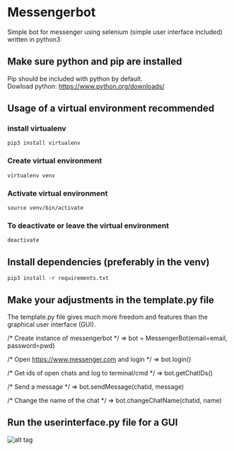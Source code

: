 # Messengerbot
Simple bot for messenger using selenium (simple user interface included) written in python3

## Make sure python and pip are installed
Pip should be included with python by default.<br />
Dowload python: https://www.python.org/downloads/

## Usage of a virtual environment recommended
### install virtualenv
```
pip3 install virtualenv 
```
### Create virtual environment
```
virtualenv venv
```
### Activate virtual environment
```
source venv/bin/activate
```
### To deactivate or leave the virtual environment
```
deactivate
```
## Install dependencies (preferably in the venv)
```
pip3 install -r requirements.txt
```
## Make your adjustments in the template.py file
The template.py file gives much more freedom and features than the graphical user interface (GUI). </br>

/* Create instance of messengerbot */ => bot = MessengerBot(email=email, password=pwd) </br>

/* Open https://www.messenger.com and login */ => bot.login() </br>

/* Get ids of open chats and log to terminal/cmd */ => bot.getChatIDs() </br>

/* Send a message */ => bot.sendMessage(chatid, message) </br>

/* Change the name of the chat */ => bot.changeChatName(chatid, name) </br>

## Run the userinterface.py file for a GUI
![alt tag](https://user-images.githubusercontent.com/60892381/91411771-1a511700-e849-11ea-8e62-03d464ab8cf5.png)
